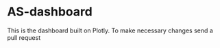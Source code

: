 # AS-dashboard
This is the dashboard built on Plotly. To make necessary changes send a pull request
